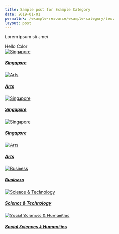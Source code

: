 ```yaml
---
title: Sample post for Example Category
date: 2019-01-01
permalink: /example-resource/example-category/test
layout: post
---
```

Lorem ipsum sit amet

<div class="test-color">
  Hello Color
</div>

<div class="row is-multiline">
  <div class="col is-half-tablet padding--bottom--lg">
    <a href="/guides/singapore/people/" class="project-link">
      <img src="/images/category/singapore.jpg" alt="Singapore" class="project-image">
      <div class="project-title">	
      <h5><b>Singapore</b></h5>
      </div>
    </a>
  </div>
  <div class="col is-half-tablet padding--bottom--lg">
    <a href="/guides/arts/visual-arts/" class="project-link">
      <img src="/images/category/performing-arts.jpg" alt="Arts" class="project-image">
      <div class="project-title">
      <h5><b>Arts</b></h5>
      </div>
    </a>
  </div>
</div>

<div class="row is-multiline">
  <div class="col is-half-tablet padding--bottom--lg">
    <a href="/guides/singapore/people/" class="project-link">
      <img src="/images/category/singapore.jpg" alt="Singapore" class="project-image">
      <div class="project-title">
        <h5><b>Singapore</b></h5>
      </div>
    </a>
  </div>
  <div class="col is-half-tablet padding--bottom--lg">
    <a href="/guides/singapore/people/" class="project-link">
      <img src="/images/category/singapore.jpg" alt="Singapore" class="project-image">
      <div class="project-title">
        <h5><b>Singapore</b></h5>
      </div>
    </a>
  </div>
  <div class="col is-half-tablet padding--bottom--lg">
    <a href="/guides/arts/visual-arts/" class="project-link">
      <img src="/images/category/performing-arts.jpg" alt="Arts" class="project-image">
      <div class="project-title">
        <h5><b>Arts</b></h5>
      </div>
    </a>
  </div>
</div>

<div class="row is-multiline">
  <div class="col is-half-tablet padding--bottom--lg">
    <a href="/guides/business/management/" class="project-link">
      <img src="/images/category/management.jpg" alt="Business" class="project-image">
      <div class="project-title">	
              <h5><b>Business</b></h5>
              </div>
    </a>
  </div>
  <div class="col is-half-tablet padding--bottom--lg">
    <a href="/guides/sci-tech/sustainability" class="project-link">
      <img src="/images/category/sci-tech.jpg" alt="Science & Technology" class="project-image">
      <div class="project-title">	
      <h5><b>Science & Technology</b></h5>
      </div>
    </a>
  </div>
</div>

<div class="row is-multiline">
  <div class="col is-half-tablet padding--bottom--lg">
    <a href="/guides/socialsciences-humanities/history/" class="project-link">
      <img src="/images/category/humanities.jpg" alt="Social Sciences & Humanities" class="project-image">
      <div class="project-title">	
      <h5><b>Social Sciences & Humanities</b></h5>
              </div>
    </a>
  </div>
</div>